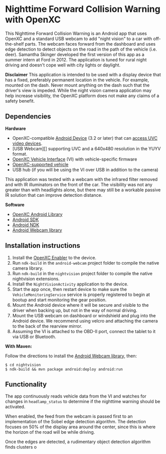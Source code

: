Nighttime Forward Collision Warning with OpenXC
==================================================

This Nighttime Forward Collision Warning is an Android app that uses OpenXC and
a standard USB webcam to add "night vision" to a car with off-the-shelf parts.
The webcam faces forward from the dashboard and uses edge detection to detect
objects on the road in the path of the vehicle (i.e. deer). Samantha Skinger
developed the first version of this app as a summer intern at Ford in 2012. The
application is tuned for rural night driving and doesn't cope well with city
lights or daylight.

**Disclaimer** This application is intended to be used with a display device
that has a fixed, preferably permanent location in the vehicle. For example,
mounted on the dash. Never mount anything on the dash such that the driver's
view is impeded. While the night vision camera application may help increase
visibility, the OpenXC platform does not make any claims of a safety benefit.

## Dependencies

**Hardware**

* OpenXC-compatible [Android
   Device](http://openxcplatform.com/android/index.html) (3.2 or later) that
   can [access UVC video devices](#android-usb-webcam).
* [USB Webcam][] supporting UVC and a 640x480 resolution in the YUYV format.
* [OpenXC Vehicle
   Interface](https://openxcplatform.com/vehicle-interface/index.html) (VI) with
   vehicle-specific firmware
* [OpenXC-supported
   vehicle](http://openxcplatform.com/vehicle-interface/output-format.html)
* USB hub (if you will be using the VI over USB in addition to the camera)

This application was tested with a webcam with the infrared filter removed and
with IR illuminators on the front of the car. The visibility was not any greater
than with headlights alone, but there may still be a workable passive IR
solution that can improve detection distance.

**Software**

* [OpenXC Android
  Library](http://openxcplatform.com/getting-started/library-installation.html)
* [Android SDK](http://developer.android.com/sdk/index.html)
* [Android NDK](http://developer.android.com/tools/sdk/ndk/index.html)
* [Android Webcam library](https://github.com/openxc/android-webcam)

## Installation instructions

1. Install the [OpenXC
   Enabler](http://openxcplatform.com/getting-started/library-installation.html#enabler)
   to the device.
1. Run `ndk-build` in the `android-webcam` project folder to compile the native
   camera library.
1. Run `ndk-build` in the `nightvision` project folder to compile the native
   nightvision extensions.
1. Install the `NightVisionActivity` application to the device.
1. Start the app once, then restart device to make sure the
   `VehicleMonitoringService` service is properly registered to begin at bootup
   and start monitoring the gear position.
1. Mount the Android device where it will be secure and visible to the driver
   when backing up, but not in the way of normal driving.
1. Mount the USB webcam on dashboard or windshield and plug into the Android
   device. We recommend using velcro and attaching the camera to the back of the
   rearview mirror.
1. Assuming the VI is attached to the OBD-II port, connect the tablet to it via
   USB or Bluetooth.

**With Maven:**

Follow the directions to install the [Android Webcam
library](https://github.com/openxc/android-webcam), then:

    $ cd nightvision
    $ ndk-build && mvn package android:deploy android:run

## Functionality

The app continuously reads vehicle data from the VI and watches for changes in
`headlamp_status` to determine if the nighttime warning should be activated.

When enabled, the feed from the webcam is passed first to an implementation of
the Sobel edge detection algorithm. The detection focuses on 50% of the display
area around the center, since this is where the horizon of the road will be
while driving.

Once the edges are detected, a rudimentary object detection algorithm finds
clusters o